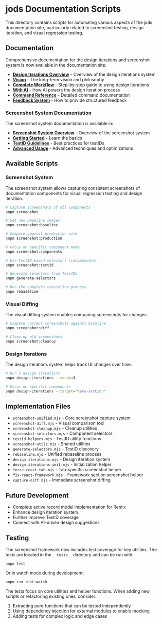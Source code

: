 # jods Documentation Scripts

This directory contains scripts for automating various aspects of the jods documentation site, particularly related to screenshot testing, design iteration, and visual regression testing.

## Documentation

Comprehensive documentation for the design iterations and screenshot system is now available in the documentation site:

- **[Design Iterations Overview](../docs/design-iterations/index.md)** - Overview of the design iterations system
- **[Vision](../docs/design-iterations/vision.md)** - The long-term vision and philosophy
- **[Complete Workflow](../docs/design-iterations/workflow.md)** - Step-by-step guide to using design iterations
- **[With AI](../docs/design-iterations/with-ai.md)** - How AI powers the design iteration process
- **[Command Reference](../docs/design-iterations/commands.md)** - Detailed command documentation
- **[Feedback System](../docs/design-iterations/feedback.md)** - How to provide structured feedback

### Screenshot System Documentation

The screenshot system documentation is available in:

- **[Screenshot System Overview](../docs/design-iterations/screenshot-system/index.md)** - Overview of the screenshot system
- **[Getting Started](../docs/design-iterations/screenshot-system/getting-started.md)** - Learn the basics
- **[TestID Guidelines](../docs/design-iterations/screenshot-system/testid-guidelines.md)** - Best practices for testIDs
- **[Advanced Usage](../docs/design-iterations/screenshot-system/advanced.md)** - Advanced techniques and optimizations

## Available Scripts

### Screenshot System

The screenshot system allows capturing consistent screenshots of documentation components for visual regression testing and design iteration.

```bash
# Capture screenshots of all components
pnpm screenshot

# Set new baseline images
pnpm screenshot:baseline

# Compare against production site
pnpm screenshot:production

# Focus on specific component mode
pnpm screenshot:components

# Use TestID-based selectors (recommended)
pnpm screenshot:testid

# Generate selectors from TestIDs
pnpm generate-selectors

# Run the complete rebaseline process
pnpm rebaseline
```

### Visual Diffing

The visual diffing system enables comparing screenshots for changes:

```bash
# Compare current screenshots against baseline
pnpm screenshot:diff

# Clean up old screenshots
pnpm screenshot:cleanup
```

### Design Iterations

The design iterations system helps track UI changes over time:

```bash
# Run 3 design iterations
pnpm design-iterations --count=3

# Focus on specific components
pnpm design-iterations --target="hero-section"
```

## Implementation Files

- `screenshot-unified.mjs` - Core screenshot capture system
- `screenshot-diff.mjs` - Visual comparison tool
- `screenshot-cleanup.mjs` - Cleanup utilities
- `screenshot-selectors.mjs` - Component selectors
- `testid-helpers.mjs` - TestID utility functions
- `screenshot-utils.mjs` - Shared utilities
- `generate-selectors.mjs` - TestID discovery
- `rebaseline.mjs` - Unified rebaseline process
- `design-iterations.mjs` - Design iteration system
- `design-iterations-init.mjs` - Initialization helper
- `force-react-tab.mjs` - Tab-specific screenshot helper
- `fix-react-framework.mjs` - Framework section screenshot helper
- `capture-diff.mjs` - Immediate screenshot diffing

## Future Development

- Complete active record model implementation for Remix
- Enhance design iteration system
- Further improve TestID coverage
- Connect with AI-driven design suggestions

## Testing

The screenshot framework now includes test coverage for key utilities. The tests are located in the `__tests__` directory and can be run with:

```bash
pnpm test
```

Or in watch mode during development:

```bash
pnpm run test:watch
```

The tests focus on core utilities and helper functions. When adding new scripts or refactoring existing ones, consider:

1. Extracting pure functions that can be tested independently
2. Using dependency injection for external modules to enable mocking
3. Adding tests for complex logic and edge cases

```

```
